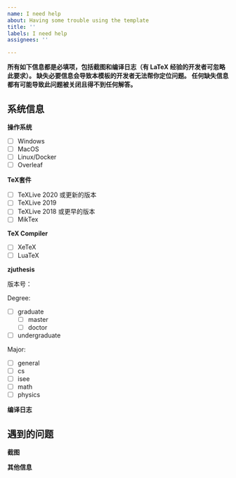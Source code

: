 ```yaml
---
name: I need help
about: Having some trouble using the template
title: ''
labels: I need help
assignees: ''

---
```


<!--
这部分内容为注释，不会显示在正文中，无需修改注释内容，请填写正文内 issue 信息

以 [ ] 开头的内容为选择性信息，请在符合你信息的选项前的括号内输入字母 x，比如要选择 "信息2" 的话：

- [ ] 信息1
- [x] 信息2

请务必按照这个模板报告问题，否则我很难帮助你找到问题。
-->

**所有如下信息都是必填项，包括截图和编译日志（有 LaTeX 经验的开发者可忽略此要求）。
缺失必要信息会导致本模板的开发者无法帮你定位问题。
任何缺失信息都有可能导致此问题被关闭且得不到任何解答。**

## 系统信息

**操作系统**

- [ ] Windows
- [ ] MacOS
- [ ] Linux/Docker
- [ ] Overleaf

**TeX套件**

- [ ] TeXLive 2020 或更新的版本
- [ ] TeXLive 2019
- [ ] TeXLive 2018 或更早的版本
- [ ] MikTex

**TeX Compiler**

- [ ] XeTeX
- [ ] LuaTeX

**zjuthesis**

<!-- 请在下方填入 zjuthesis 版本号，可在 config 目录下的 version.tex 中找到 -->

版本号：

<!-- 请在下方填入 zjuthesis 模板选项，可在 zjuthess.tex 的 \documentclass 内找到 -->

Degree:
  - [ ] graduate
    - [ ] master
    - [ ] doctor
  - [ ] undergraduate

Major:
  - [ ] general
  - [ ] cs
  - [ ] isee
  - [ ] math
  - [ ] physics

**编译日志**

<!-- 使用命令行编译一遍，然后将 out/zjuthesis.log 文件附在下方 -->
<!-- 直接将文件拖拽到下方即可  -->

## 遇到的问题
<!-- 请简要描述你遇到的问题 -->

**截图**
<!-- 遇到的问题的截图，如果方便的话，也请附上其他有帮助的截图 -->

**其他信息**
<!-- 其他你认为有帮助的信息，比如修改过后的代码 -->
